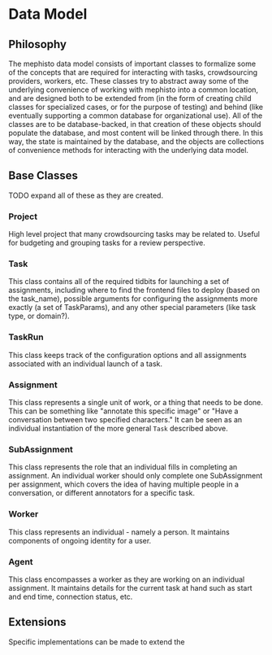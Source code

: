 # Data Model
## Philosophy
The mephisto data model consists of important classes to formalize some of the concepts that are required for interacting with tasks, crowdsourcing providers, workers, etc. These classes try to abstract away some of the underlying convenience of working with mephisto into a common location, and are designed both to be extended from (in the form of creating child classes for specialized cases, or for the purpose of testing) and behind (like eventually supporting a common database for organizational use). All of the classes are to be database-backed, in that creation of these objects should populate the database, and most content will be linked through there. In this way, the state is maintained by the database, and the objects are collections of convenience methods for interacting with the underlying data model.
## Base Classes
TODO expand all of these as they are created.
### Project
High level project that many crowdsourcing tasks may be related to. Useful for budgeting and grouping tasks for a review perspective.
### Task
This class contains all of the required tidbits for launching a set of assignments, including where to find the frontend files to deploy (based on the task_name), possible arguments for configuring the assignments more exactly (a set of TaskParams), and any other special
parameters (like task type, or domain?).
### TaskRun
This class keeps track of the configuration options and all assignments associated with an individual launch of a task.
### Assignment
This class represents a single unit of work, or a thing that needs to be done. This can be something like "annotate this specific image" or "Have a conversation between two specified characters." It can be seen as an individual instantiation of the more general `Task` described above.
### SubAssignment
This class represents the role that an individual fills in completing an assignment. An individual worker should only complete one SubAssignment per assignment, which covers the idea of having multiple people in a conversation, or different annotators for a specific task.
### Worker
This class represents an individual - namely a person. It maintains components of ongoing identity for a user.
### Agent
This class encompasses a worker as they are working on an individual assignment. It maintains details for the current task at hand such as start and end time, connection status, etc.
## Extensions
Specific implementations can be made to extend the

